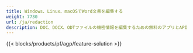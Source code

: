 ```yaml
---
title: Windows、Linux、macOSでWord文書を編集する 
weight: 7730
url: /ja/redaction
description: DOC、DOCX、ODTファイルの機密情報を編集するための無料のアプリとAPI
---
```


{{< blocks/products/pf/agp/feature-solution >}} 

